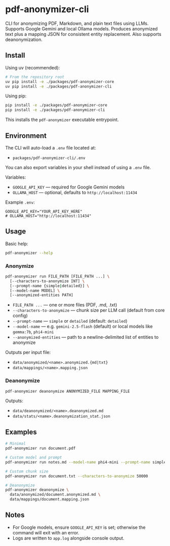 # pdf-anonymizer-cli

CLI for anonymizing PDF, Markdown, and plain text files using LLMs. Supports Google Gemini and local Ollama models. Produces anonymized text plus a mapping JSON for consistent entity replacement. Also supports deanonymization.

## Install

Using uv (recommended):

```bash
# From the repository root
uv pip install -e ./packages/pdf-anonymizer-core
uv pip install -e ./packages/pdf-anonymizer-cli
```

Using pip:

```bash
pip install -e ./packages/pdf-anonymizer-core
pip install -e ./packages/pdf-anonymizer-cli
```

This installs the `pdf-anonymizer` executable entrypoint.

## Environment

The CLI will auto-load a `.env` file located at:

- `packages/pdf-anonymizer-cli/.env`

You can also export variables in your shell instead of using a `.env` file.

Variables:

- `GOOGLE_API_KEY` — required for Google Gemini models
- `OLLAMA_HOST` — optional, defaults to `http://localhost:11434`

Example `.env`:

```env
GOOGLE_API_KEY="YOUR_API_KEY_HERE"
# OLLAMA_HOST="http://localhost:11434"
```

## Usage

Basic help:

```bash
pdf-anonymizer --help
```

### Anonymize

```bash
pdf-anonymizer run FILE_PATH [FILE_PATH ...] \
  [--characters-to-anonymize INT] \
  [--prompt-name {simple|detailed}] \
  [--model-name MODEL] \
  [--anonymized-entities PATH]
```

- `FILE_PATH ...` — one or more files (PDF, .md, .txt)
- `--characters-to-anonymize` — chunk size per LLM call (default from core config)
- `--prompt-name` — `simple` or `detailed` (default: `detailed`)
- `--model-name` — e.g. `gemini-2.5-flash` (default) or local models like `gemma:7b`, `phi4-mini`
- `--anonymized-entities` — path to a newline-delimited list of entities to anonymize

Outputs per input file:

- `data/anonymized/<name>.anonymized.{md|txt}`
- `data/mappings/<name>.mapping.json`

### Deanonymize

```bash
pdf-anonymizer deanonymize ANONYMIZED_FILE MAPPING_FILE
```

Outputs:

- `data/deanonymized/<name>.deanonymized.md`
- `data/stats/<name>.deanonymization_stat.json`

## Examples

```bash
# Minimal
pdf-anonymizer run document.pdf

# Custom model and prompt
pdf-anonymizer run notes.md --model-name phi4-mini --prompt-name simple

# Custom chunk size
pdf-anonymizer run document.txt --characters-to-anonymize 50000

# Deanonymize
pdf-anonymizer deanonymize \
  data/anonymized/document.anonymized.md \
  data/mappings/document.mapping.json
```

## Notes

- For Google models, ensure `GOOGLE_API_KEY` is set; otherwise the command will exit with an error.
- Logs are written to `app.log` alongside console output.
